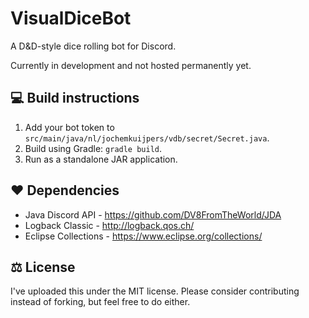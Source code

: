 # VisualDiceBot

A D&D-style dice rolling bot for Discord.

Currently in development and not hosted permanently yet.

## 💻 Build instructions

1. Add your bot token to `src/main/java/nl/jochemkuijpers/vdb/secret/Secret.java`.
2. Build using Gradle: `gradle build`. 
3. Run as a standalone JAR application.

## ❤️ Dependencies

- Java Discord API - https://github.com/DV8FromTheWorld/JDA
- Logback Classic - http://logback.qos.ch/
- Eclipse Collections - https://www.eclipse.org/collections/

## ⚖️ License

I've uploaded this under the MIT license. 
Please consider contributing instead of forking, but feel free to do either.
